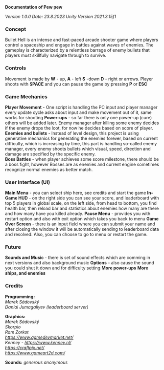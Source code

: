 **Documentation of Pew pew**

_Version 1.0.0_ 
_Date: 23.8.2023_
_Unity Version 2021.3.15f1_ 


### Concept

Bullet Hell is an intense and fast-paced arcade shooter game where players control a spaceship and engage in battles against waves of enemies. The gameplay is characterized by a relentless barrage of enemy bullets that players must skillfully navigate through to survive.

### Controls
    
Movement is made by **W** - up, **A** - left **S** -down **D** - right or arrows. Player shoots with **SPACE**  and you can pause the game by pressing **P** or **ESC**

### Game Mechanics
    
   **Player Movement** - One script is handling the PC input and player 	manager every update cycle asks about input and make movement out 	of it, same works for shooting
   **Power-ups** - so far there is only one power-up (cure) others will be added later. Enemy manager after killing some enemy decides if the enemy drops the loot, for now he decides based on score of player.
   **Enemies and bullets** - Instead of level design, this project is using generative mechanics for generating the enemies forever, based on current difficulty, which is increasing by time,  this part is handling so-called enemy manager, every enemy shoots bullets which visual, speed, direction and damage are specified by the specific enemy.  
   **Boss Battles** - when player achieves some score milestone, there should be a boss fight, however Bosses are as enemies and current engine sometimes recognize normal enemies as better match.
 
### User Interface (UI)
    
   **Main Menu** - you can select ship here, see credits and start the game 
   **In-Game HUD** - on the right side you can see your score, and leaderboard with top 5 players in global scale, on the left side, from head to bottom, you find health bar, then reload bar and statistics about enemies how many are there and how many have you killed already.
   **Pause Menu** - provides you with restart option and also with exit option which takes you back to menu
   **Game Over Screen** - there is an input field where you can submit your name and after closing the window it will be automatically sending to leaderboard data and resolved. Also, you can choose to go to menu or restart the game.

### Future
**Sounds and Music** - there is set of sound effects which are comming in next versions and also background music
**Options** - also cause the sound you could shut it down and for difficulty setting
**More power-ups** 
**More ships, and enemies**


### Credits

**Programming:**  
<i>Marek Sádovský</i>  
*Danial Jumagaliyev (leaderboard server)*
  
**Graphics:**  
<i>Marek Sádovský  
Skorpio  
Ram Zorkot  
https://www.gamedevmarket.net/  
Kenney - https://www.kenney.nl/  
https://craftpix.net/  
https://www.gameart2d.com/</i>  
  
**Sounds:** 
<i> generous anonymous </i>